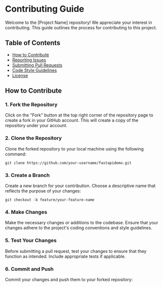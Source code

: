 # Contributing Guide

Welcome to the [Project Name] repository! We appreciate your interest in contributing. This guide outlines the process for contributing to this project.

## Table of Contents
- [How to Contribute](#how-to-contribute)
- [Reporting Issues](#reporting-issues)
- [Submitting Pull Requests](#submitting-pull-requests)
- [Code Style Guidelines](#code-style-guidelines)
- [License](#license)

## How to Contribute

### 1. Fork the Repository

Click on the "Fork" button at the top right corner of the repository page to create a fork in your GitHub account. This will create a copy of the repository under your account.

### 2. Clone the Repository

Clone the forked repository to your local machine using the following command:

```
git clone https://github.com/your-username/fastapidemo.git
```


### 3. Create a Branch

Create a new branch for your contribution. Choose a descriptive name that reflects the purpose of your changes:
```
git checkout -b feature/your-feature-name

```

### 4. Make Changes

Make the necessary changes or additions to the codebase. Ensure that your changes adhere to the project's coding conventions and style guidelines.

### 5. Test Your Changes

Before submitting a pull request, test your changes to ensure that they function as intended. Include appropriate tests if applicable.

### 6. Commit and Push

Commit your changes and push them to your forked repository:


